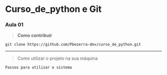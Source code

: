# Curso_de_python e Git

### Aula 01


> __Como contribuir__
```
git clone https://github.com/Pbezerra-dev/curso_de_python.git
```

---

> Como utilizar o projeto na sua máquina
```
Passos para utilizar o sistema
```
